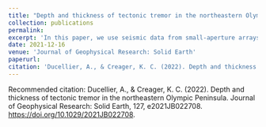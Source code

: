 ```yaml
---
title: "Depth and thickness of tectonic tremor in the northeastern Olympic Peninsula"
collection: publications
permalink: 
excerpt: 'In this paper, we use seismic data from small-aperture arrays in the Olympic Peninsula, and tremor epicenters determined by a previous study to compute the depth of the tremor from S minus P times determined from stacking horizontal-to-vertical cross-correlations of seismic data. The tremor is located close to the plate boundary in a region no more than 2-3 kilometers thick.'
date: 2021-12-16
venue: 'Journal of Geophysical Research: Solid Earth'
paperurl: 
citation: 'Ducellier, A., & Creager, K. C. (2022). Depth and thickness of tectonic tremor in the northeastern Olympic Peninsula. Journal of Geophysical Research: Solid Earth, 127, e2021JB022708. https://doi.org/10.1029/2021JB022708.'
---
```


Recommended citation: Ducellier, A., & Creager, K. C. (2022). Depth and thickness of tectonic tremor in the northeastern Olympic Peninsula. Journal of Geophysical Research: Solid Earth, 127, e2021JB022708. https://doi.org/10.1029/2021JB022708.
